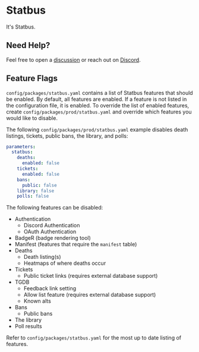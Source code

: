 # Statbus

It's Statbus.

## Need Help?

Feel free to open a [discussion](https://github.com/orgs/Statbus/discussions) or reach out on [Discord](https://discord.gg/37R9MkqG86).

## Feature Flags

`config/packages/statbus.yaml` contains a list of Statbus features that should be enabled. By default, all features are enabled. If a feature is not listed in the configuration file, it is enabled. To override the list of enabled features, create `config/packages/prod/statbus.yaml` and override which features you would like to disable.

The following `config/packages/prod/statbus.yaml` example disables death listings, tickets, public bans, the library, and polls:

```yaml
parameters:
  statbus:
    deaths:
      enabled: false
    tickets:
      enabled: false
    bans:
      public: false
    library: false
    polls: false
```

The following features can be disabled:

- Authentication
  - Discord Authentication
  - OAuth Authentication
- BadgeR (badge rendering tool)
- Manifest (features that require the `manifest` table)
- Deaths
  - Death listing(s)
  - Heatmaps of where deaths occur
- Tickets
  - Public ticket links (requires external database support)
- TGDB
  - Feedback link setting
  - Allow list feature (requires external database support)
  - Known alts
- Bans
  - Public bans
- The library
- Poll results

Refer to `config/packages/statbus.yaml` for the most up to date listing of features.
